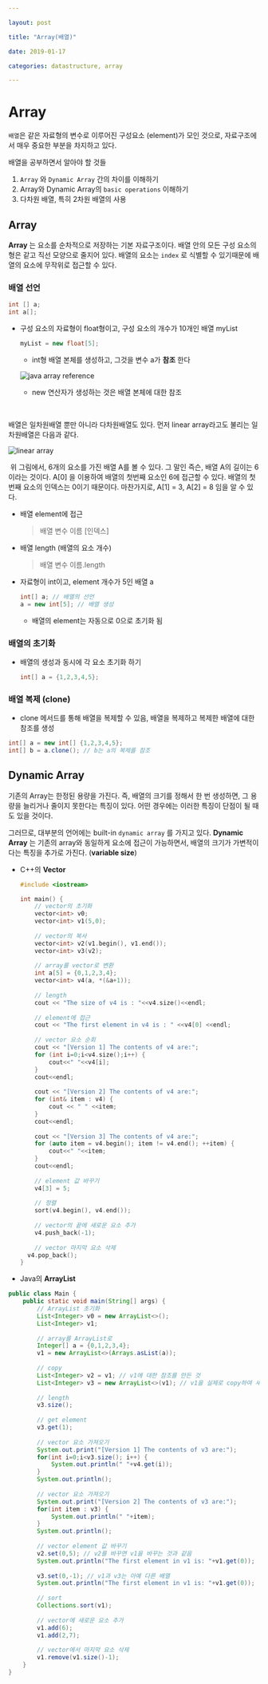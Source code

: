 ```yaml
---

layout: post

title: "Array(배열)"

date: 2019-01-17

categories: datastructure, array

---
```


# Array

  ```배열```은 같은 자료형의 변수로 이루어진 구성요소 (element)가 모인 것으로, 자료구조에서 매우 중요한 부분을 차지하고 있다.



  배열을 공부하면서 알아야 할 것들

1. ```Array``` 와 ```Dynamic Array``` 간의 차이를 이해하기
2. Array와 Dynamic Array의 ```basic operations``` 이해하기
3. 다차원 배열, 특히 2차원 배열의 사용



## Array

  **Array** 는 요소를 순차적으로 저장하는 기본 자료구조이다. 배열 안의 모든 구성 요소의 형은 같고 직선 모양으로 줄지어 있다. 배열의 요소는 `index` 로 식별할 수 있기때문에 배열의 요소에 무작위로 접근할 수 있다. 



### 배열 선언

```java
int [] a;
int a[];
```



- 구성 요소의 자료형이 float형이고, 구성 요소의 개수가 10개인 배열 myList

  ```java
  myList = new float[5];
  ```

  - int형 배열 본체를 생성하고, 그것을 변수 a가 **참조** 한다

  ![java array reference](./image/java_array.jpg)

  - new 연산자가 생성하는 것은 배열 본체에 대한 참조

​	

  배열은 일차원배열 뿐만 아니라 다차원배열도 있다. 먼저 linear array라고도 불리는 일차원배열은 다음과 같다.

![linear array](./image/image-20190117201617644.png)



​    위 그림에서, 6개의 요소를 가진 배열 A를 볼 수 있다. 그 말인 즉슨, 배열 A의 길이는 6이라는 것이다. A[0] 을 이용하여 배열의 첫번째 요소인 6에 접근할 수 있다. 배열의 첫 번째 요소의 인덱스는 0이기 때문이다. 마찬가지로, A[1] = 3, A[2] = 8 임을 알 수 있다.

- 배열 element에 접근

  > 배열 변수 이름 [인덱스]

- 배열 length (배열의 요소 개수)

  > 배열 변수 이름.length



- 자료형이 int이고, element 개수가 5인 배열 a

  ```java
  int[] a; // 배열의 선언
  a = new int[5]; // 배열 생성
  ```

  - 배열의 element는 자동으로 0으로 초기화 됨



### 배열의 초기화

- 배열의 생성과 동시에 각 요소 초기화 하기

  ```java
  int[] a = {1,2,3,4,5}; 
  ```



### 배열 복제 (clone)

- clone 메서드를 통해 배열을 복제할 수 있음, 배열을 복제하고 복제한 배열에 대한 참조를 생성

```java
int[] a = new int[] {1,2,3,4,5};
int[] b = a.clone(); // b는 a의 복제를 참조
```



## Dynamic Array

  기존의 Array는 한정된 용량을 가진다. 즉, 배열의 크기를 정해서 한 번 생성하면, 그 용량을 늘리거나 줄이지 못한다는 특징이 있다. 어떤 경우에는 이러한 특징이 단점이 될 때도 있을 것이다.



  그러므로, 대부분의 언어에는 built-in `dynamic array` 를 가지고 있다. **Dynamic Array** 는 기존의 array와 동일하게 요소에 접근이 가능하면서, 배열의 크기가 가변적이다는 특징을 추가로 가진다. (**variable size**) 



- C++의 **Vector**

  ```c++
  #include <iostream>
  
  int main() {
      // vector의 초기화
      vector<int> v0;
      vector<int> v1(5,0);
      
      // vector의 복사
      vector<int> v2(v1.begin(), v1.end());
      vector<int> v3(v2);
      
      // array를 vector로 변환
      int a[5] = {0,1,2,3,4};
      vector<int> v4(a, *(&a+1));
      
      // length
      cout << "The size of v4 is : "<<v4.size()<<endl;
      
      // element에 접근
      cout << "The first element in v4 is : " <<v4[0] <<endl;
      
      // vector 요소 순회
      cout << "[Version 1] The contents of v4 are:";
      for (int i=0;i<v4.size();i++) {
          cout<<" "<<v4[i];
      }
      cout<<endl;
      
      cout << "[Version 2] The contents of v4 are:";
      for (int& item : v4) {
          cout << " " <<item;
      }
      cout<<endl;
      
      cout << "[Version 3] The contents of v4 are:";
      for (auto item = v4.begin(); item != v4.end(); ++item) {
          cout<<" "<<item;
      }
      cout<<endl;
      
      // element 값 바꾸기
      v4[3] = 5;
      
      // 정렬
      sort(v4.begin(), v4.end());
     
      // vector의 끝에 새로운 요소 추가
      v4.push_back(-1);
      
      // vector 마지막 요소 삭제
  	v4.pop_back();
  }
  ```

  

- Java의 **ArrayList**

```java
public class Main {
    public static void main(String[] args) {
        // ArrayList 초기화
        List<Integer> v0 = new ArrayList<>();
        List<Integer> v1;
        
        // array를 ArrayList로
        Integer[] a = {0,1,2,3,4};
        v1 = new ArrayList<>(Arrays.asList(a));
        
        // copy
        List<Integer> v2 = v1; // v1에 대한 참조를 만든 것
        List<Integer> v3 = new ArrayList<>(v1); // v1을 실제로 copy하여 새로 만든 것
        
        // length
        v3.size();
        
        // get element
        v3.get(1);
        
        // vector 요소 가져오기
        System.out.print("[Version 1] The contents of v3 are:");
        for(int i=0;i<v3.size(); i++) {
            System.out.println(" "+v4.get(i));
        }
        System.out.println();
        
        // vector 요소 가져오기
        System.out.print("[Version 2] The contents of v3 are:");
        for(int item : v3) {
            System.out.println(" "+item);
        }
        System.out.println();
        
        // vector element 값 바꾸기
        v2.set(0,5); // v2를 바꾸면 v1을 바꾸는 것과 같음
        System.out.println("The first element in v1 is: "+v1.get(0));
        
        v3.set(0,-1); // v1과 v3는 아예 다른 배열
        System.out.println("The first element in v1 is: "+v1.get(0));
        
        // sort
       	Collections.sort(v1);
        
        // vector에 새로운 요소 추가
        v1.add(6);
        v1.add(2,7);
        
        // vector에서 마지막 요소 삭제
        v1.remove(v1.size()-1);
    }
}
```

